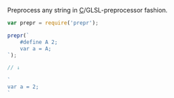 Preprocess any string in [C](https://gcc.gnu.org/onlinedocs/cpp/index.html#Top)/GLSL-preprocessor fashion.

```js
var prepr = require('prepr');

prepr(`
	#define A 2;
	var a = A;
`);

// ↓

`
var a = 2;
`
```
